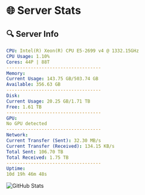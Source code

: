 # 🌐 Server Stats
## 🔍 Server Info
```yaml
CPU: Intel(R) Xeon(R) CPU E5-2699 v4 @ 1332.15GHz
CPU Usage: 1.10%
Cores: 44P | 88T
-----------------------------------
Memory:
Current Usage: 143.75 GB/503.74 GB
Available: 356.63 GB
-----------------------------------
Disk:
Current Usage: 20.25 GB/1.71 TB
Free: 1.61 TB
-----------------------------------
GPU:
No GPU detected
-----------------------------------
Network:
Current Transfer (Sent): 32.30 MB/s
Current Transfer (Received): 134.15 KB/s
Total Sent: 106.70 TB
Total Received: 1.75 TB
-----------------------------------
Uptime:
10d 19h 46m 48s
```
![GitHub Stats](https://img.shields.io/badge/Updated-2025-02-18_18:30:06-blue)